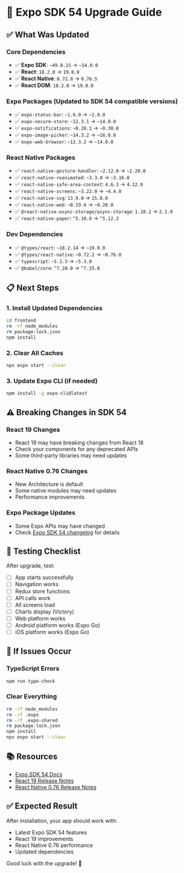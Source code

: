 # 🚀 Expo SDK 54 Upgrade Guide

## ✅ What Was Updated

### Core Dependencies
- ✅ **Expo SDK**: `~49.0.15` → `~54.0.0`
- ✅ **React**: `18.2.0` → `19.0.0`
- ✅ **React Native**: `0.72.6` → `0.76.5`
- ✅ **React DOM**: `18.2.0` → `19.0.0`

### Expo Packages (Updated to SDK 54 compatible versions)
- ✅ `expo-status-bar`: `~1.6.0` → `~2.0.0`
- ✅ `expo-secure-store`: `~12.3.1` → `~14.0.0`
- ✅ `expo-notifications`: `~0.20.1` → `~0.30.0`
- ✅ `expo-image-picker`: `~14.3.2` → `~16.0.0`
- ✅ `expo-web-browser`: `~12.3.2` → `~14.0.0`

### React Native Packages
- ✅ `react-native-gesture-handler`: `~2.12.0` → `~2.20.0`
- ✅ `react-native-reanimated`: `~3.3.0` → `~3.16.0`
- ✅ `react-native-safe-area-context`: `4.6.3` → `4.12.0`
- ✅ `react-native-screens`: `~3.22.0` → `~4.4.0`
- ✅ `react-native-svg`: `13.9.0` → `15.8.0`
- ✅ `react-native-web`: `~0.19.6` → `~0.20.0`
- ✅ `@react-native-async-storage/async-storage`: `1.18.2` → `2.1.0`
- ✅ `react-native-paper`: `^5.10.6` → `^5.12.3`

### Dev Dependencies
- ✅ `@types/react`: `~18.2.14` → `~19.0.0`
- ✅ `@types/react-native`: `~0.72.2` → `~0.76.0`
- ✅ `typescript`: `~5.1.3` → `~5.3.0`
- ✅ `@babel/core`: `^7.20.0` → `^7.25.0`

## 📋 Next Steps

### 1. Install Updated Dependencies

```bash
cd frontend
rm -rf node_modules
rm package-lock.json
npm install
```

### 2. Clear All Caches

```bash
npx expo start --clear
```

### 3. Update Expo CLI (if needed)

```bash
npm install -g expo-cli@latest
```

## ⚠️ Breaking Changes in SDK 54

### React 19 Changes
- React 19 may have breaking changes from React 18
- Check your components for any deprecated APIs
- Some third-party libraries may need updates

### React Native 0.76 Changes
- New Architecture is default
- Some native modules may need updates
- Performance improvements

### Expo Package Updates
- Some Expo APIs may have changed
- Check [Expo SDK 54 changelog](https://expo.dev/changelog/sdk-54) for details

## 🧪 Testing Checklist

After upgrade, test:
- [ ] App starts successfully
- [ ] Navigation works
- [ ] Redux store functions
- [ ] API calls work
- [ ] All screens load
- [ ] Charts display (Victory)
- [ ] Web platform works
- [ ] Android platform works (Expo Go)
- [ ] iOS platform works (Expo Go)

## 🔧 If Issues Occur

### TypeScript Errors
```bash
npm run type-check
```

### Clear Everything
```bash
rm -rf node_modules
rm -rf .expo
rm -rf .expo-shared
rm package-lock.json
npm install
npx expo start --clear
```

## 📚 Resources

- [Expo SDK 54 Docs](https://docs.expo.dev/versions/v54.0.0/)
- [React 19 Release Notes](https://react.dev/blog/2024/04/25/react-19)
- [React Native 0.76 Release Notes](https://reactnative.dev/blog/)

## ✅ Expected Result

After installation, your app should work with:
- Latest Expo SDK 54 features
- React 19 improvements
- React Native 0.76 performance
- Updated dependencies

Good luck with the upgrade! 🚀

